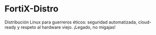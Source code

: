 # FortiX-Distro
Distribución Linux para guerreros éticos: seguridad automatizada, cloud-ready y respeto al hardware viejo. ¡Legado, no migajas!
